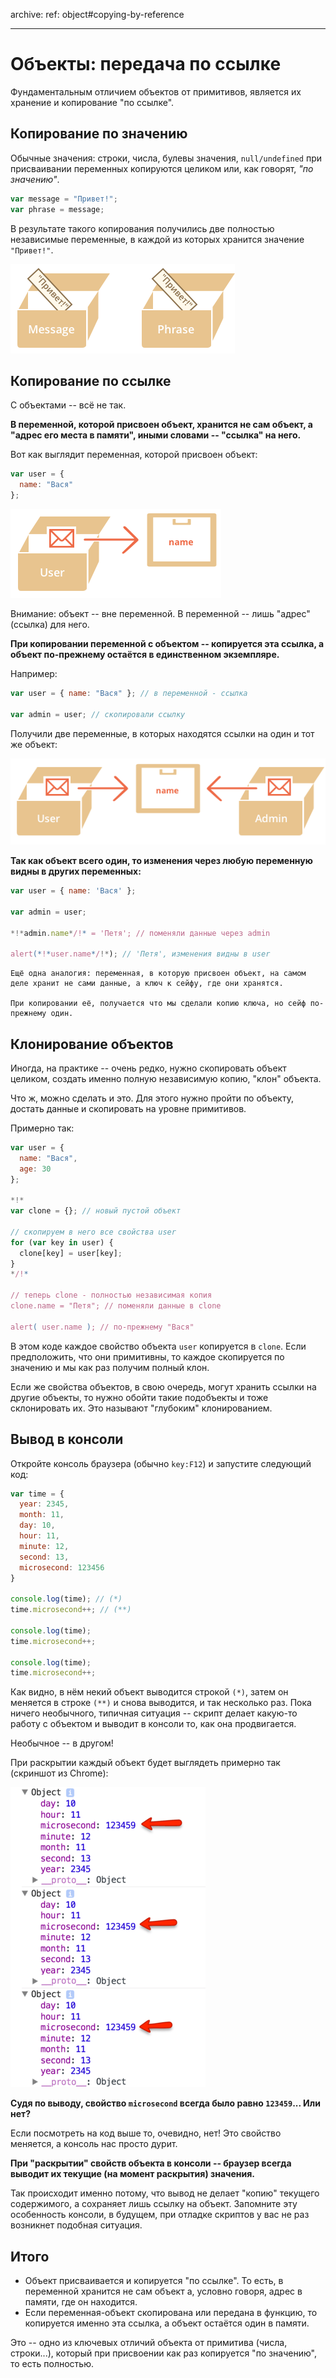 archive:
  ref: object#copying-by-reference

---

# Объекты: передача по ссылке

Фундаментальным отличием объектов от примитивов, является их хранение и копирование "по ссылке".

## Копирование по значению

Обычные значения: строки, числа, булевы значения, `null/undefined` при присваивании переменных копируются целиком или, как говорят, *"по значению"*.

```js
var message = "Привет!";
var phrase = message;
```

В результате такого копирования получились две полностью независимые переменные, в каждой из которых хранится значение `"Привет!"`.

![](variable-copy-value.png)

## Копирование по ссылке

С объектами -- всё не так.

**В переменной, которой присвоен объект, хранится не сам объект, а "адрес его места в памяти", иными словами -- "ссылка" на него.**

Вот как выглядит переменная, которой присвоен объект:

```js
var user = {
  name: "Вася"
};
```

![](variable-contains-reference.png)

Внимание: объект -- вне переменной. В переменной -- лишь "адрес" (ссылка) для него.

**При копировании переменной с объектом -- копируется эта ссылка, а объект по-прежнему остаётся в единственном экземпляре.**

Например:

```js no-beautify
var user = { name: "Вася" }; // в переменной - ссылка

var admin = user; // скопировали ссылку
```

Получили две переменные, в которых находятся ссылки на один и тот же объект:

![](variable-copy-reference.png)

**Так как объект всего один, то изменения через любую переменную видны в других переменных:**

```js run
var user = { name: 'Вася' };

var admin = user;

*!*admin.name*/!* = 'Петя'; // поменяли данные через admin

alert(*!*user.name*/!*); // 'Петя', изменения видны в user
```

```smart header="Переменная с объектом как \"ключ\" к сейфу с данными"
Ещё одна аналогия: переменная, в которую присвоен объект, на самом деле хранит не сами данные, а ключ к сейфу, где они хранятся.

При копировании её, получается что мы сделали копию ключа, но сейф по-прежнему один.
```

## Клонирование объектов

Иногда, на практике -- очень редко, нужно скопировать объект целиком, создать именно полную независимую копию, "клон" объекта.

Что ж, можно сделать и это. Для этого нужно пройти по объекту, достать данные и скопировать на уровне примитивов.

Примерно так:

```js run
var user = {
  name: "Вася",
  age: 30
};

*!*
var clone = {}; // новый пустой объект

// скопируем в него все свойства user
for (var key in user) {
  clone[key] = user[key];
}
*/!*

// теперь clone - полностью независимая копия
clone.name = "Петя"; // поменяли данные в clone

alert( user.name ); // по-прежнему "Вася"
```

В этом коде каждое свойство объекта `user` копируется в `clone`. Если предположить, что они примитивны, то каждое скопируется по значению и мы как раз получим полный клон.

Если же свойства объектов, в свою очередь, могут хранить ссылки на другие объекты, то нужно обойти такие подобъекты и тоже склонировать их. Это называют "глубоким" клонированием.

## Вывод в консоли

Откройте консоль браузера (обычно `key:F12`) и запустите следующий код:

```js run
var time = {
  year: 2345,
  month: 11,
  day: 10,
  hour: 11,
  minute: 12,
  second: 13,
  microsecond: 123456
}

console.log(time); // (*)
time.microsecond++; // (**)

console.log(time);
time.microsecond++;

console.log(time);
time.microsecond++;
```

Как видно, в нём некий объект выводится строкой `(*)`, затем он меняется в строке `(**)` и снова выводится, и так несколько раз. Пока ничего необычного, типичная ситуация -- скрипт делает какую-то работу с объектом и выводит в консоли то, как она продвигается.

Необычное -- в другом!

При раскрытии каждый объект будет выглядеть примерно так (скриншот из Chrome):

![](object-reference-console.png)

**Судя по выводу, свойство `microsecond` всегда было равно `123459`... Или нет?**

Если посмотреть на код выше то, очевидно, нет! Это свойство меняется, а консоль нас просто дурит.

**При "раскрытии" свойств объекта в консоли -- браузер всегда выводит их текущие (на момент раскрытия) значения.**

Так происходит именно потому, что вывод не делает "копию" текущего содержимого, а сохраняет лишь ссылку на объект. Запомните эту особенность консоли, в будущем, при отладке скриптов у вас не раз возникнет подобная ситуация.

## Итого

- Объект присваивается и копируется "по ссылке". То есть, в переменной хранится не сам объект а, условно говоря, адрес в памяти, где он находится.
- Если переменная-объект скопирована или передана в функцию, то копируется именно эта ссылка, а объект остаётся один в памяти.

Это -- одно из ключевых отличий объекта от примитива (числа, строки...), который при присвоении как раз копируется "по значению", то есть полностью.


